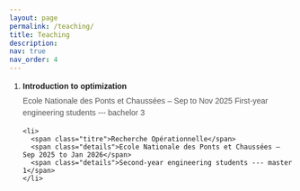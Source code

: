 ```yaml
---
layout: page
permalink: /teaching/
title: Teaching
description:
nav: true
nav_order: 4
---
```


<head>
  <meta charset="UTF-8">
  <style>
    body {
      font-family: Arial, sans-serif;
      padding: 20px;
    }

    ol {
      padding-left: 20px;
    }

    li {
      margin-bottom: 15px;
      line-height: 1.5;
    }

    .titre {
      font-weight: bold;
      display: block;
      margin-bottom: 5px;
    }

    .details {
      color: #555;
    }
  </style>
</head>
<body>

  <ol>
    <li>
      <span class="titre">Introduction to optimization</span>
      <span class="details">Ecole Nationale des Ponts et Chaussées – Sep to Nov 2025</span>
      <span class="details">First-year engineering students --- bachelor 3</span>
    </li>

    <li>
      <span class="titre">Recherche Opérationnelle</span>
      <span class="details">Ecole Nationale des Ponts et Chaussées – Sep 2025 to Jan 2026</span>
      <span class="details">Second-year engineering students --- master 1</span>
    </li>
  </ol>

</body>
